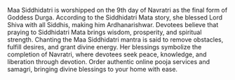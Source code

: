   Maa Siddhidatri is worshipped on the 9th day of Navratri as the final form of Goddess Durga. According to the Siddhidatri Mata story, she blessed Lord Shiva with all Siddhis, making him Ardhanarishwar. Devotees believe that praying to Siddhidatri Mata brings wisdom, prosperity, and spiritual strength. Chanting the Maa Siddhidatri mantra is said to remove obstacles, fulfill desires, and grant divine energy. Her blessings symbolize the completion of Navratri, where devotees seek peace, knowledge, and liberation through devotion. Order authentic online pooja services and samagri, bringing divine blessings to your home with ease.


